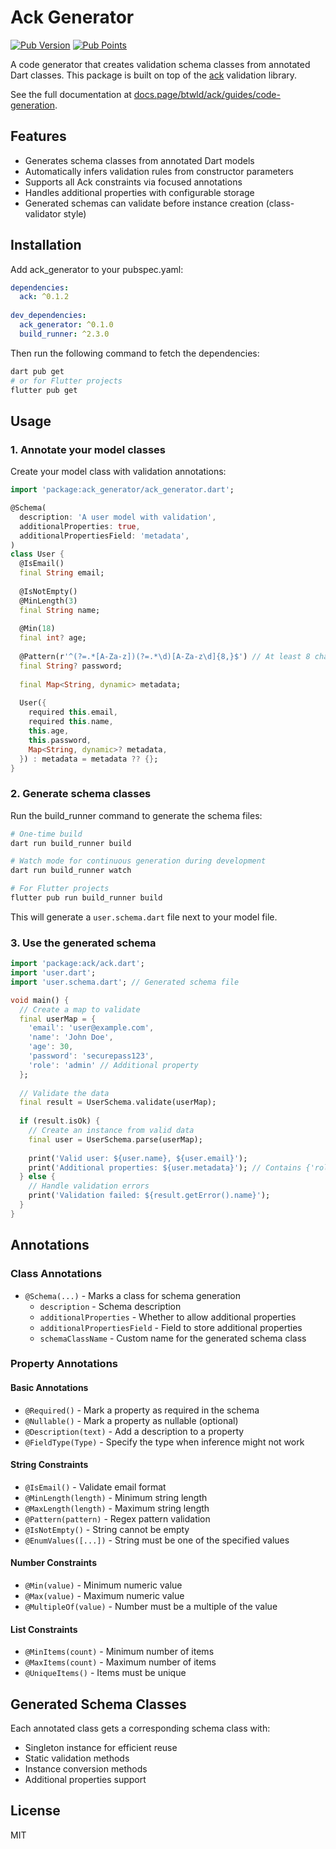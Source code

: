 # Ack Generator

[![Pub Version](https://img.shields.io/pub/v/ack_generator?label=version&style=for-the-badge&logo=dart&logoColor=3DB0F3&labelColor=white&color=3DB0F3)](https://pub.dev/packages/ack_generator/changelog)
[![Pub Points](https://img.shields.io/pub/points/ack_generator?style=for-the-badge&logo=dart&logoColor=3DB0F3&label=Points&labelColor=white&color=3DB0F3)](https://pub.dev/packages/ack_generator/score)

A code generator that creates validation schema classes from annotated Dart classes. This package is built on top of the [ack](https://pub.dev/packages/ack) validation library.

See the full documentation at [docs.page/btwld/ack/guides/code-generation](https://docs.page/btwld/ack/guides/code-generation.mdx).

## Features

- Generates schema classes from annotated Dart models
- Automatically infers validation rules from constructor parameters
- Supports all Ack constraints via focused annotations
- Handles additional properties with configurable storage
- Generated schemas can validate before instance creation (class-validator style)

## Installation

Add ack_generator to your pubspec.yaml:

```yaml
dependencies:
  ack: ^0.1.2
  
dev_dependencies:
  ack_generator: ^0.1.0
  build_runner: ^2.3.0
```

Then run the following command to fetch the dependencies:

```bash
dart pub get
# or for Flutter projects
flutter pub get
```

## Usage

### 1. Annotate your model classes

Create your model class with validation annotations:

```dart
import 'package:ack_generator/ack_generator.dart';

@Schema(
  description: 'A user model with validation',
  additionalProperties: true,
  additionalPropertiesField: 'metadata',
)
class User {
  @IsEmail()
  final String email;
  
  @IsNotEmpty()
  @MinLength(3)
  final String name;
  
  @Min(18)
  final int? age;
  
  @Pattern(r'^(?=.*[A-Za-z])(?=.*\d)[A-Za-z\d]{8,}$') // At least 8 chars, 1 letter and 1 number
  final String? password;
  
  final Map<String, dynamic> metadata;
  
  User({
    required this.email,
    required this.name,
    this.age,
    this.password,
    Map<String, dynamic>? metadata,
  }) : metadata = metadata ?? {};
}
```

### 2. Generate schema classes

Run the build_runner command to generate the schema files:

```bash
# One-time build
dart run build_runner build

# Watch mode for continuous generation during development
dart run build_runner watch

# For Flutter projects
flutter pub run build_runner build
```

This will generate a `user.schema.dart` file next to your model file.

### 3. Use the generated schema

```dart
import 'package:ack/ack.dart';
import 'user.dart';
import 'user.schema.dart'; // Generated schema file

void main() {
  // Create a map to validate
  final userMap = {
    'email': 'user@example.com',
    'name': 'John Doe',
    'age': 30,
    'password': 'securepass123',
    'role': 'admin' // Additional property
  };
  
  // Validate the data
  final result = UserSchema.validate(userMap);
  
  if (result.isOk) {
    // Create an instance from valid data
    final user = UserSchema.parse(userMap);
    
    print('Valid user: ${user.name}, ${user.email}');
    print('Additional properties: ${user.metadata}'); // Contains {'role': 'admin'}
  } else {
    // Handle validation errors
    print('Validation failed: ${result.getError().name}');
  }
}
```

## Annotations

### Class Annotations

- `@Schema(...)` - Marks a class for schema generation
  - `description` - Schema description
  - `additionalProperties` - Whether to allow additional properties
  - `additionalPropertiesField` - Field to store additional properties
  - `schemaClassName` - Custom name for the generated schema class

### Property Annotations

#### Basic Annotations
- `@Required()` - Mark a property as required in the schema
- `@Nullable()` - Mark a property as nullable (optional)
- `@Description(text)` - Add a description to a property
- `@FieldType(Type)` - Specify the type when inference might not work

#### String Constraints
- `@IsEmail()` - Validate email format
- `@MinLength(length)` - Minimum string length
- `@MaxLength(length)` - Maximum string length
- `@Pattern(pattern)` - Regex pattern validation
- `@IsNotEmpty()` - String cannot be empty
- `@EnumValues([...])` - String must be one of the specified values

#### Number Constraints
- `@Min(value)` - Minimum numeric value
- `@Max(value)` - Maximum numeric value
- `@MultipleOf(value)` - Number must be a multiple of the value

#### List Constraints
- `@MinItems(count)` - Minimum number of items
- `@MaxItems(count)` - Maximum number of items
- `@UniqueItems()` - Items must be unique

## Generated Schema Classes

Each annotated class gets a corresponding schema class with:

- Singleton instance for efficient reuse
- Static validation methods
- Instance conversion methods
- Additional properties support

## License

MIT